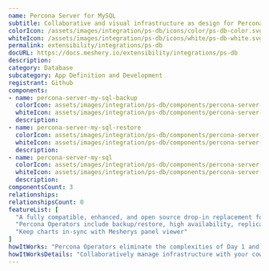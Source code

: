 ```yaml
---
name: Percona Server for MySQL
subtitle: Collaborative and visual infrastructure as design for Percona Server for MySQL
colorIcon: /assets/images/integration/ps-db/icons/color/ps-db-color.svg
whiteIcon: /assets/images/integration/ps-db/icons/white/ps-db-white.svg
permalink: extensibility/integrations/ps-db
docURL: https://docs.meshery.io/extensibility/integrations/ps-db
description: 
category: Database
subcategory: App Definition and Development
registrant: Github
components: 
- name: percona-server-my-sql-backup
  colorIcon: assets/images/integration/ps-db/components/percona-server-my-sql-backup/icons/color/percona-server-my-sql-backup-color.svg
  whiteIcon: assets/images/integration/ps-db/components/percona-server-my-sql-backup/icons/white/percona-server-my-sql-backup-white.svg
  description: 
- name: percona-server-my-sql-restore
  colorIcon: assets/images/integration/ps-db/components/percona-server-my-sql-restore/icons/color/percona-server-my-sql-restore-color.svg
  whiteIcon: assets/images/integration/ps-db/components/percona-server-my-sql-restore/icons/white/percona-server-my-sql-restore-white.svg
  description: 
- name: percona-server-my-sql
  colorIcon: assets/images/integration/ps-db/components/percona-server-my-sql/icons/color/percona-server-my-sql-color.svg
  whiteIcon: assets/images/integration/ps-db/components/percona-server-my-sql/icons/white/percona-server-my-sql-white.svg
  description: 
componentsCount: 3
relationships: 
relationshipsCount: 0
featureList: [
  "A fully compatible, enhanced, and open source drop-in replacement for any MySQL database.",
  "Percona Operators include backup/restore, high availability, replication, sharding, logging features and more.",
  "Keep charts in-sync with Mesherys panel viewer"
]
howItWorks: "Percona Operators eliminate the complexities of Day 1 and Day 2 database operations and seamlessly integrate with Meshery and Kanvas."
howItWorksDetails: "Collaboratively manage infrastructure with your coworkers synchronously sharing the same designs."
---
```

